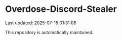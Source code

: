 # Overdose-Discord-Stealer

Last updated: 2025-07-15 01:31:08

This repository is automatically maintained.
